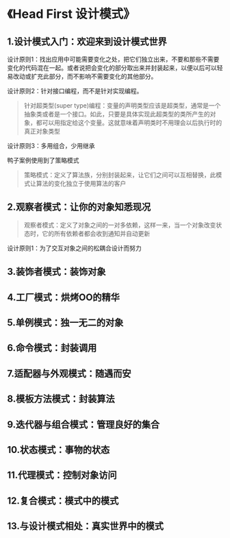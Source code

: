 # 《Head First 设计模式》

## 1.设计模式入门：欢迎来到设计模式世界

设计原则1：找出应用中可能需要变化之处，把它们独立出来，不要和那些不需要变化的代码混在一起。或者说把会变化的部分取出来并封装起来，以便以后可以轻易改动或扩充此部分，而不影响不需要变化的其他部分。

设计原则2：针对接口编程，而不是针对实现编程。

>   针对超类型(super type)编程：变量的声明类型应该是超类型，通常是一个抽象类或者是一个接口。如此，只要是具体实现此超类型的类所产生的对象，都可以用指定给这个变量。这就意味着声明类时不用理会以后执行时的真正对象类型

设计原则3：多用组合，少用继承

鸭子案例使用到了策略模式

>   策略模式：定义了算法族，分别封装起来，让它们之间可以互相替换，此模式让算法的变化独立于使用算法的客户

## 2.观察者模式：让你的对象知悉现况

>   观察者模式：定义了对象之间的一对多依赖，这样一来，当一个对象改变状态时，它的所有依赖者都会收到通知并自动更新

设计原则1：为了交互对象之间的松耦合设计而努力

## 3.装饰者模式：装饰对象

## 4.工厂模式：烘烤OO的精华

## 5.单例模式：独一无二的对象

## 6.命令模式：封装调用

## 7.适配器与外观模式：随遇而安

## 8.模板方法模式：封装算法

## 9.迭代器与组合模式：管理良好的集合

## 10.状态模式：事物的状态

## 11.代理模式：控制对象访问

## 12.复合模式：模式中的模式

## 13.与设计模式相处：真实世界中的模式